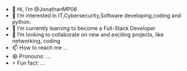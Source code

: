 - 👋 Hi, I’m @JonathanMP06
- 👀 I’m interested in IT,Cybersecurity,Software developing,coding and python.
- 🌱 I’m currently learning to become a Full-Stack Developer
- 💞️ I’m looking to collaborate on new and exciting projects, like networking, coding
- 📫 How to reach me ...
- 😄 Pronouns: ...
- ⚡ Fun fact: ...

<!---
JonathanMP06/JonathanMP06 is a ✨ special ✨ repository because its `README.md` (this file) appears on your GitHub profile.
You can click the Preview link to take a look at your changes.
--->

